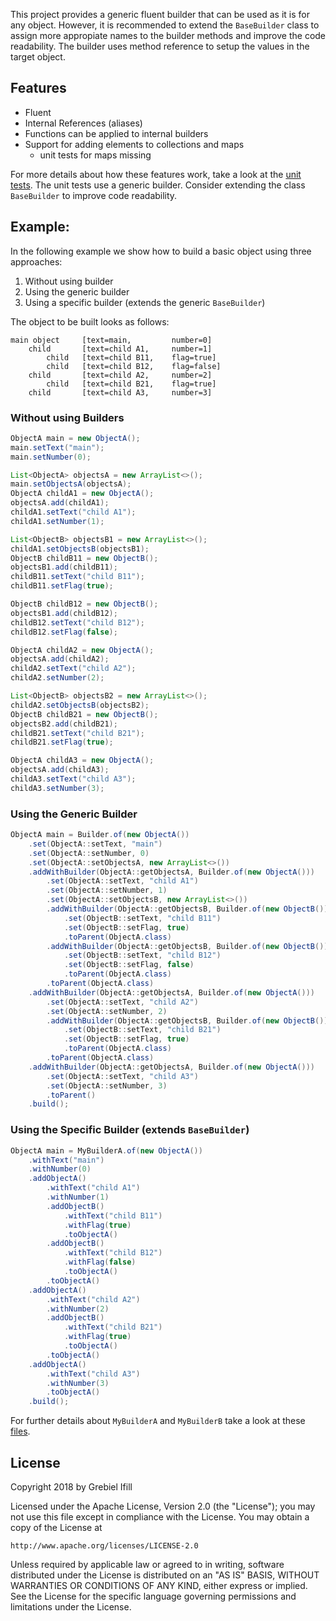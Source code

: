 This project provides a generic fluent builder that can be used as it is for any object. However, it is recommended to extend the ``BaseBuilder`` class to assign more appropiate names to the builder methods and improve the code readability. The builder uses method reference to setup the values in the target object.

## Features
- Fluent
- Internal References (aliases)
- Functions can be applied to internal builders
- Support for adding elements to collections and maps 
    - unit tests for maps missing

For more details about how these features work, take a look at the <a href='https://github.com/ifillbrito/fluent-builder/blob/master/builder/src/test/java/com/ifillbrito/builder/BuilderTest.java'>unit tests</a>. The unit tests use a generic builder. Consider extending the class ``BaseBuilder`` to improve code readability.

## Example:
In the following example we show how to build a basic object using three approaches:
1. Without using builder
2. Using the generic builder
3. Using a specific builder (extends the generic ``BaseBuilder``)

The object to be built looks as follows:
````
main object     [text=main,         number=0]
    child       [text=child A1,     number=1]
        child   [text=child B11,    flag=true]
        child   [text=child B12,    flag=false]
    child       [text=child A2,     number=2]
        child   [text=child B21,    flag=true]
    child       [text=child A3,     number=3]
````

### Without using Builders
```java
ObjectA main = new ObjectA();
main.setText("main");
main.setNumber(0);

List<ObjectA> objectsA = new ArrayList<>();
main.setObjectsA(objectsA);
ObjectA childA1 = new ObjectA();
objectsA.add(childA1);
childA1.setText("child A1");
childA1.setNumber(1);

List<ObjectB> objectsB1 = new ArrayList<>();
childA1.setObjectsB(objectsB1);
ObjectB childB11 = new ObjectB();
objectsB1.add(childB11);
childB11.setText("child B11");
childB11.setFlag(true);

ObjectB childB12 = new ObjectB();
objectsB1.add(childB12);
childB12.setText("child B12");
childB12.setFlag(false);

ObjectA childA2 = new ObjectA();
objectsA.add(childA2);
childA2.setText("child A2");
childA2.setNumber(2);

List<ObjectB> objectsB2 = new ArrayList<>();
childA2.setObjectsB(objectsB2);
ObjectB childB21 = new ObjectB();
objectsB2.add(childB21);
childB21.setText("child B21");
childB21.setFlag(true);

ObjectA childA3 = new ObjectA();
objectsA.add(childA3);
childA3.setText("child A3");
childA3.setNumber(3);
``` 

### Using the Generic Builder
````java
ObjectA main = Builder.of(new ObjectA())
    .set(ObjectA::setText, "main")
    .set(ObjectA::setNumber, 0)
    .set(ObjectA::setObjectsA, new ArrayList<>())
    .addWithBuilder(ObjectA::getObjectsA, Builder.of(new ObjectA()))
        .set(ObjectA::setText, "child A1")
        .set(ObjectA::setNumber, 1)
        .set(ObjectA::setObjectsB, new ArrayList<>())
        .addWithBuilder(ObjectA::getObjectsB, Builder.of(new ObjectB()))
            .set(ObjectB::setText, "child B11")
            .set(ObjectB::setFlag, true)
            .toParent(ObjectA.class)
        .addWithBuilder(ObjectA::getObjectsB, Builder.of(new ObjectB()))
            .set(ObjectB::setText, "child B12")
            .set(ObjectB::setFlag, false)
            .toParent(ObjectA.class)
        .toParent(ObjectA.class)
    .addWithBuilder(ObjectA::getObjectsA, Builder.of(new ObjectA()))
        .set(ObjectA::setText, "child A2")
        .set(ObjectA::setNumber, 2)
        .addWithBuilder(ObjectA::getObjectsB, Builder.of(new ObjectB()))
            .set(ObjectB::setText, "child B21")
            .set(ObjectB::setFlag, true)
            .toParent(ObjectA.class)
        .toParent(ObjectA.class)
    .addWithBuilder(ObjectA::getObjectsA, Builder.of(new ObjectA()))
        .set(ObjectA::setText, "child A3")
        .set(ObjectA::setNumber, 3)
        .toParent()
    .build();
````

### Using the Specific Builder (extends ``BaseBuilder``)
````java
ObjectA main = MyBuilderA.of(new ObjectA())
    .withText("main")
    .withNumber(0)
    .addObjectA()
        .withText("child A1")
        .withNumber(1)
        .addObjectB()
            .withText("child B11")
            .withFlag(true)
            .toObjectA()
        .addObjectB()
            .withText("child B12")
            .withFlag(false)
            .toObjectA()
        .toObjectA()
    .addObjectA()
        .withText("child A2")
        .withNumber(2)
        .addObjectB()
            .withText("child B21")
            .withFlag(true)
            .toObjectA()
        .toObjectA()
    .addObjectA()
        .withText("child A3")
        .withNumber(3)
        .toObjectA()
    .build();
````

For further details about ``MyBuilderA`` and ``MyBuilderB`` take a look at these <a href='https://github.com/ifillbrito/fluent-builder/tree/master/builder/src/test/java/com/ifillbrito/example'>files</a>.

## License

Copyright 2018 by Grebiel Ifill

Licensed under the Apache License, Version 2.0 (the "License");
you may not use this file except in compliance with the License.
You may obtain a copy of the License at

    http://www.apache.org/licenses/LICENSE-2.0

Unless required by applicable law or agreed to in writing, software
distributed under the License is distributed on an "AS IS" BASIS,
WITHOUT WARRANTIES OR CONDITIONS OF ANY KIND, either express or implied.
See the License for the specific language governing permissions and
limitations under the License.
